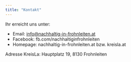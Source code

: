 ```yaml
---
title: "Kontakt"
---
```


Ihr erreicht uns unter:

* Email: info@nachhaltig-in-frohnleiten.at
* Facebook: fb.com/nachhaltiginfrohnleiten
* Homepage: nachhaltig-in-frohnleiten.at bzw. kreisla.at

Adresse KreisLa:
Hauptplatz 19, 8130 Frohnleiten
